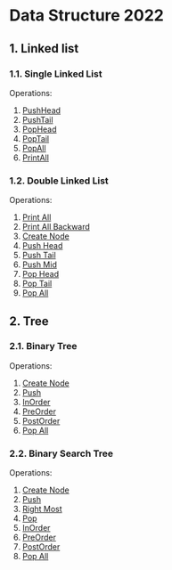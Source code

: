 # Data Structure 2022

## 1. Linked list
### 1.1. Single Linked List
Operations:
1. [PushHead](SingleLinkedList.cpp#L11)
2. [PushTail](SingleLinkedList.cpp#L18)
3. [PopHead](SingleLinkedList.cpp#L31)
4. [PopTail](SingleLinkedList.cpp#L41)
5. [PopAll](SingleLinkedList.cpp#L59)
6. [PrintAll](SingleLinkedList.cpp#L59)

### 1.2. Double Linked List
Operations:
1. [Print All](DoubleLinkedList.cpp#L15)
2. [Print All Backward](DoubleLinkedList.cpp#L30)
3. [Create Node](DoubleLinkedList.cpp#L48)
4. [Push Head](DoubleLinkedList.cpp#L56)
5. [Push Tail](DoubleLinkedList.cpp#L67)
6. [Push Mid](DoubleLinkedList.cpp#L79)
7. [Pop Head](DoubleLinkedList.cpp#L101)
8. [Pop Tail](DoubleLinkedList.cpp#L114)
9. [Pop All](DoubleLinkedList.cpp#L127)

## 2. Tree
### 2.1. Binary Tree
Operations:
1. [Create Node](BinaryTree.cpp#L10)
2. [Push](BinaryTree.cpp#L17)
3. [InOrder](BinaryTree.cpp#L33)
4. [PreOrder](BinaryTree.cpp#L41)
5. [PostOrder](BinaryTree.cpp#L49)
6. [Pop All](BinaryTree.cpp#L57)

### 2.2. Binary Search Tree
Operations:
1. [Create Node](BinarySearchTree.cpp#L10)
2. [Push](BinarySearchTree.cpp#L17)
3. [Right Most](BinarySearchTree.cpp#L32)
4. [Pop](BinarySearchTree.cpp#L39)
5. [InOrder](BinarySearchTree.cpp#L72)
6. [PreOrder](BinarySearchTree.cpp#L80)
7. [PostOrder](BinarySearchTree.cpp#L88)
8. [Pop All](BinarySearchTree.cpp#L96)
